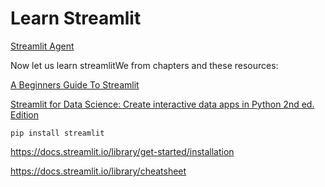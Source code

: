 # Learn Streamlit

[Streamlit Agent](https://github.com/coleam00/ottomator-agents/blob/main/openai-sdk-agent/v6_streamlit_agent.py)

Now let us learn streamlitWe from chapters and these resources:

[A Beginners Guide To Streamlit](https://www.geeksforgeeks.org/a-beginners-guide-to-streamlit/)

[Streamlit for Data Science: Create interactive data apps in Python 2nd ed. Edition](https://www.amazon.com/Streamlit-Data-Science-Create-interactive/dp/180324822X/ref=sr_1_1)

    pip install streamlit



https://docs.streamlit.io/library/get-started/installation

https://docs.streamlit.io/library/cheatsheet